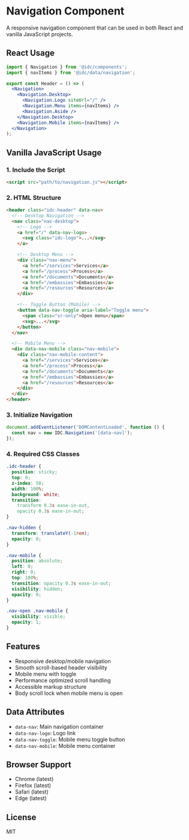 # Navigation Component

A responsive navigation component that can be used in both React and vanilla JavaScript projects.

## React Usage

```jsx
import { Navigation } from '@idc/components';
import { navItems } from '@idc/data/navigation';

export const Header = () => (
  <Navigation>
    <Navigation.Desktop>
      <Navigation.Logo siteUrl="/" />
      <Navigation.Menu items={navItems} />
      <Navigation.Aside />
    </Navigation.Desktop>
    <Navigation.Mobile items={navItems} />
  </Navigation>
);
```

## Vanilla JavaScript Usage

### 1. Include the Script

```html
<script src="path/to/navigation.js"></script>
```

### 2. HTML Structure

```html
<header class="idc-header" data-nav>
  <!-- Desktop Navigation -->
  <nav class="nav-desktop">
    <!-- Logo -->
    <a href="/" data-nav-logo>
      <svg class="idc-logo">...</svg>
    </a>

    <!-- Desktop Menu -->
    <div class="nav-menu">
      <a href="/services">Services</a>
      <a href="/process">Process</a>
      <a href="/documents">Documents</a>
      <a href="/embassies">Embassies</a>
      <a href="/resources">Resources</a>
    </div>

    <!-- Toggle Button (Mobile) -->
    <button data-nav-toggle aria-label="Toggle menu">
      <span class="sr-only">Open menu</span>
      <svg>...</svg>
    </button>
  </nav>

  <!-- Mobile Menu -->
  <div data-nav-mobile class="nav-mobile">
    <div class="nav-mobile-content">
      <a href="/services">Services</a>
      <a href="/process">Process</a>
      <a href="/documents">Documents</a>
      <a href="/embassies">Embassies</a>
      <a href="/resources">Resources</a>
    </div>
  </div>
</header>
```

### 3. Initialize Navigation

```javascript
document.addEventListener('DOMContentLoaded', function () {
  const nav = new IDC.Navigation('[data-nav]');
});
```

### 4. Required CSS Classes

```css
.idc-header {
  position: sticky;
  top: 0;
  z-index: 50;
  width: 100%;
  background: white;
  transition:
    transform 0.3s ease-in-out,
    opacity 0.3s ease-in-out;
}

.nav-hidden {
  transform: translateY(-1rem);
  opacity: 0;
}

.nav-mobile {
  position: absolute;
  left: 0;
  right: 0;
  top: 100%;
  transition: opacity 0.3s ease-in-out;
  visibility: hidden;
  opacity: 0;
}

.nav-open .nav-mobile {
  visibility: visible;
  opacity: 1;
}
```

## Features

- Responsive desktop/mobile navigation
- Smooth scroll-based header visibility
- Mobile menu with toggle
- Performance optimized scroll handling
- Accessible markup structure
- Body scroll lock when mobile menu is open

## Data Attributes

- `data-nav`: Main navigation container
- `data-nav-logo`: Logo link
- `data-nav-toggle`: Mobile menu toggle button
- `data-nav-mobile`: Mobile menu container

## Browser Support

- Chrome (latest)
- Firefox (latest)
- Safari (latest)
- Edge (latest)

## License

MIT
